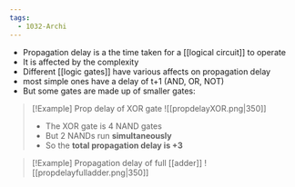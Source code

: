 ```yaml
---
tags:
  - 1032-Archi
---
```

- Propagation delay is a the time taken for a [[logical circuit]] to operate
- It is affected by the complexity 
- Different [[logic gates]] have various affects on propagation delay
- most simple ones have a delay of t+1 (AND, OR, NOT)
- But some gates are made up of smaller gates:

> [!Example] Prop delay of XOR gate
> ![[propdelayXOR.png|350]]
> - The XOR gate is 4 NAND gates
> - But 2 NANDs run **simultaneously**
> - So the **total propagation delay is +3**


> [!Example] Propagation delay of full [[adder]]
> ![[propdelayfulladder.png|350]]

